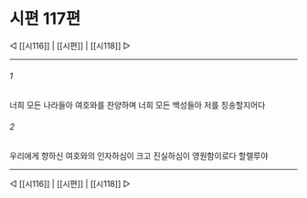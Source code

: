 ﻿# 시편 117편

◁ [[시116]] | [[시편]] | [[시118]] ▷
***

###### 1
너희 모든 나라들아 여호와를 찬양하며 너희 모든 백성들아 저를 칭송할지어다

###### 2
우리에게 향하신 여호와의 인자하심이 크고 진실하심이 영원함이로다 할렐루야


***
◁ [[시116]] | [[시편]] | [[시118]] ▷